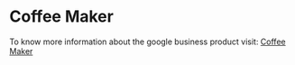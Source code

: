 Coffee Maker
========================

To know more information about the google business product visit: <a href="https://www.coffeemakerme.com/">Coffee Maker</a>

